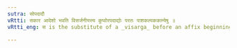 ```yaml
---
sutra: सोपदादौ
vRtti: सकार आदेशो भवति विसर्जनीयस्य कुप्वोरपदाद्योः परतः पाशकल्पककाम्येषु ॥
vRtti_eng: स is the substitute of a _visarga_ before an affix beginning with a hard guttural or labial.

---
```

